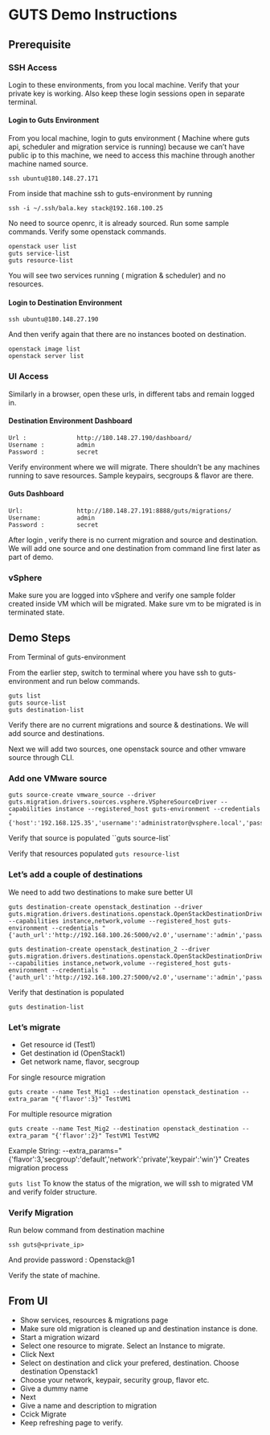 # GUTS Demo Instructions

## Prerequisite

### SSH Access
    
Login to these environments, from you local machine. Verify that your private key is working. Also keep these login sessions open in separate terminal.

#### Login to Guts Environment

From you local machine, login to guts environment ( Machine where guts api, scheduler and migration service is running) because we can’t have public ip to this machine, we need to access this machine through another machine named source.

`ssh ubuntu@180.148.27.171`

From inside that machine ssh to guts-environment by running

`ssh -i ~/.ssh/bala.key stack@192.168.100.25`

No need to source openrc, it is already sourced. Run some sample commands. Verify some openstack commands.

```
openstack user list
guts service-list
guts resource-list
```

You will see two services running ( migration & scheduler) and no resources.

#### Login to Destination Environment

`ssh ubuntu@180.148.27.190`

And then verify again that there are no instances booted on destination.

```
openstack image list
openstack server list
```

### UI Access

Similarly in a browser, open these urls, in different tabs and remain logged in.

#### Destination Environment Dashboard

    Url :              http://180.148.27.190/dashboard/
    Username :         admin
    Password :         secret

Verify environment where we will migrate.
There shouldn’t be any machines running to save resources.
Sample keypairs, secgroups & flavor are there.

#### Guts Dashboard

    Url:               http://180.148.27.191:8888/guts/migrations/
    Username:          admin
    Password :         secret

After login , verify there is no current migration and source and destination.
We will add one source and one destination from command line first later as part of demo.

### vSphere

Make sure you are logged into vSphere and verify one sample folder created inside VM which will be migrated.
Make sure vm to be migrated is in terminated state.

## Demo Steps

From Terminal of guts-environment

From the earlier step, switch to terminal where you have ssh to guts-environment and run below commands.

```
guts list
guts source-list
guts destination-list
```

Verify there are no current migrations and source & destinations.
We will add source and destinations.


Next we will add two sources, one openstack source and other vmware source through CLI.

### Add one VMware source

```
guts source-create vmware_source --driver guts.migration.drivers.sources.vsphere.VSphereSourceDriver --capabilities instance --registered_host guts-environment --credentials "{'host':'192.168.125.35','username':'administrator@vsphere.local','password':'test123','port':'443'}"
```

Verify that source is populated
``guts source-list`

Verify that resources populated
`guts resource-list`

### Let’s add a couple of destinations

We need to add two destinations to make sure better UI

```
guts destination-create openstack_destination --driver guts.migration.drivers.destinations.openstack.OpenStackDestinationDriver --capabilities instance,network,volume --registered_host guts-environment --credentials "{'auth_url':'http://192.168.100.26:5000/v2.0','username':'admin','password':'secret','tenant_name':'admin'}”
```

```
guts destination-create openstack_destination_2 --driver guts.migration.drivers.destinations.openstack.OpenStackDestinationDriver --capabilities instance,network,volume --registered_host guts-environment --credentials "{'auth_url':'http://192.168.100.27:5000/v2.0','username':'admin','password':'secret','tenant_name':'admin'}”
```

Verify that destination is populated

`guts destination-list`

### Let’s migrate

* Get resource id (Test1)
* Get destination id (OpenStack1)
* Get network name, flavor, secgroup

For single resource migration

```guts create --name Test_Mig1 --destination openstack_destination --extra_param "{'flavor':3}" TestVM1```

For multiple resource migration

```guts create --name Test_Mig2 --destination openstack_destination --extra_param "{'flavor':2}" TestVM1 TestVM2```

Example String: --extra_params="{'flavor':3,'secgroup':'default','network':'private','keypair':'win'}"
Creates migration process

`guts list`
To know the status of the migration, we will ssh to migrated VM and verify folder structure.
    
### Verify Migration

Run below command from destination machine

`ssh guts@<private_ip>`

And provide password : Openstack@1

Verify the state of machine.



## From UI

* Show services, resources & migrations page
* Make sure old migration is cleaned up and destination instance is done.
* Start a migration wizard
* Select one resource to migrate. Select an Instance to migrate.
* Click Next
* Select on destination and click your prefered, destination. Choose destination Openstack1
* Choose your network, keypair, security group, flavor etc.
* Give a dummy name
* Next
* Give a name and description to migration
* Ccick Migrate
* Keep refreshing page to verify.
